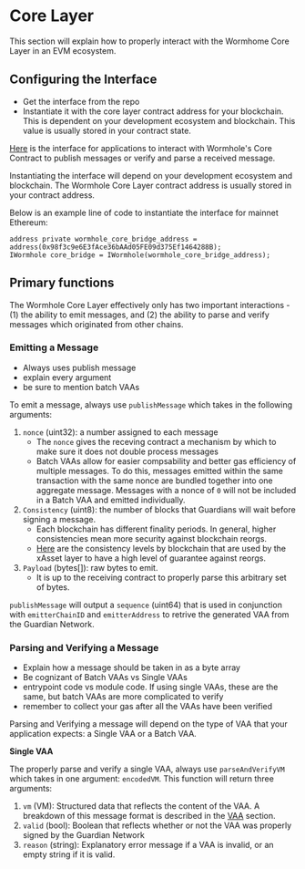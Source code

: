 # Core Layer

This section will explain how to properly interact with the Wormhome Core Layer in an EVM ecosystem.

## Configuring the Interface

- Get the interface from the repo
- Instantiate it with the core layer contract address for your blockchain. This is dependent on your development ecosystem and blockchain. This value is usually stored in your contract state.

[Here](https://github.com/wormhole-foundation/wormhole/blob/dev.v2/ethereum/contracts/interfaces/IWormhole.sol) is the interface for applications to interact with Wormhole's Core Contract to publish messages or verify and parse a received message.

Instantiating the interface will depend on your development ecosystem and blockchain. The Wormhole Core Layer contract address is usually stored in your contract address. 

Below is an example line of code to instantiate the interface for mainnet Ethereum:
```
address private wormhole_core_bridge_address = address(0x98f3c9e6E3fAce36bAAd05FE09d375Ef1464288B);
IWormhole core_bridge = IWormhole(wormhole_core_bridge_address);
```

## Primary functions

The Wormhole Core Layer effectively only has two important interactions - (1) the ability to emit messages, and (2) the ability to parse and verify messages which originated from other chains.

### Emitting a Message

- Always uses publish message
- explain every argument
- be sure to mention batch VAAs

To emit a message, always use `publishMessage` which takes in the following arguments:

1.  `nonce` (uint32): a number assigned to each message
    - The `nonce` gives the receving contract a mechanism by which to make sure it does not double process messages
    - Batch VAAs allow for  easier compsability and better gas efficiency of multiple messages. To do this, messages emitted within the same transaction with the same nonce are bundled together into one aggregate message. Messages with a nonce of `0` will not be included in a Batch VAA and emitted individually.
2. `Consistency` (uint8): the number of blocks that Guardians will wait before signing a message.
    - Each blockchain has different finality periods. In general, higher consistencies mean more security against blockchain reorgs.
    - [Here]() are the consistency levels by blockchain that are used by the xAsset layer to have a high level of guarantee against reorgs.
3. `Payload` (bytes[]): raw bytes to emit.
    - It is up to the receiving contract to properly parse this arbitrary set of bytes.

`publishMessage` will output a `sequence` (uint64) that is used in conjunction with `emitterChainID` and `emitterAddress` to retrive the generated VAA from the Guardian Network.

### Parsing and Verifying a Message

- Explain how a message should be taken in as a byte array
- Be cognizant of Batch VAAs vs Single VAAs
- entrypoint code vs module code. If using single VAAs, these are the same, but batch VAAs are more complicated to verify
- remember to collect your gas after all the VAAs have been verified

Parsing and Verifying a message will depend on the type of VAA that your application expects: a Single VAA or a Batch VAA.

**Single VAA**

The properly parse and verify a single VAA, always use `parseAndVerifyVM` which takes in one argument: `encodedVM`. This function will return three arguments:

1. `vm` (VM): Structured data that reflects the content of the VAA. A breakdown of this message format is described in the [VAA](../../wormhole/4_vaa.md) section.
2. `valid` (bool):  Boolean that reflects whether or not the VAA was properly signed by the Guardian Network
3. `reason` (string): Explanatory error message if a VAA is invalid, or an empty string if it is valid. 
